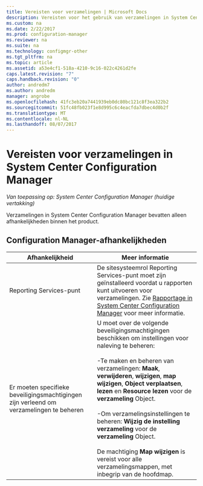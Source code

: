 ```yaml
---
title: Vereisten voor verzamelingen | Microsoft Docs
description: Vereisten voor het gebruik van verzamelingen in System Center Configuration Manager worden opgehaald.
ms.custom: na
ms.date: 2/22/2017
ms.prod: configuration-manager
ms.reviewer: na
ms.suite: na
ms.technology: configmgr-other
ms.tgt_pltfrm: na
ms.topic: article
ms.assetid: a53e4cf1-518a-4210-9c16-022c4261d2fe
caps.latest.revision: "7"
caps.handback.revision: "0"
author: andredm7
ms.author: andredm
manager: angrobe
ms.openlocfilehash: 41fc3eb20a7441939eb0dc80bc121c8f3ea322b2
ms.sourcegitcommit: 51fc48fb023f1e8d995c6c4eacfda7dbec4d0b2f
ms.translationtype: MT
ms.contentlocale: nl-NL
ms.lasthandoff: 08/07/2017
---
```

# <a name="prerequisites-for-collections-in-system-center-configuration-manager"></a>Vereisten voor verzamelingen in System Center Configuration Manager

*Van toepassing op: System Center Configuration Manager (huidige vertakking)*

Verzamelingen in System Center Configuration Manager bevatten alleen afhankelijkheden binnen het product.  

## <a name="configuration-manager-dependencies"></a>Configuration Manager-afhankelijkheden  

|Afhankelijkheid|Meer informatie|  
|----------------|----------------------|  
|Reporting Services-punt|De sitesysteemrol Reporting Services-punt moet zijn geïnstalleerd voordat u rapporten kunt uitvoeren voor verzamelingen. Zie [Rapportage in System Center Configuration Manager](../../../../core/servers/manage/reporting.md) voor meer informatie.|  
|Er moeten specifieke beveiligingsmachtigingen zijn verleend om verzamelingen te beheren|U moet over de volgende beveiligingsmachtigingen beschikken om instellingen voor naleving te beheren:<br /><br /> -Te maken en beheren van verzamelingen: **Maak**, **verwijderen**, **wijzigen**, **map wijzigen**, **Object verplaatsen**, **lezen** en **Resource lezen** voor de **verzameling** Object.<br /><br /> -Om verzamelingsinstellingen te beheren: **Wijzig de instelling verzameling** voor de **verzameling** Object.<br /><br /> De machtiging **Map wijzigen** is vereist voor alle verzamelingsmappen, met inbegrip van de hoofdmap.|  
